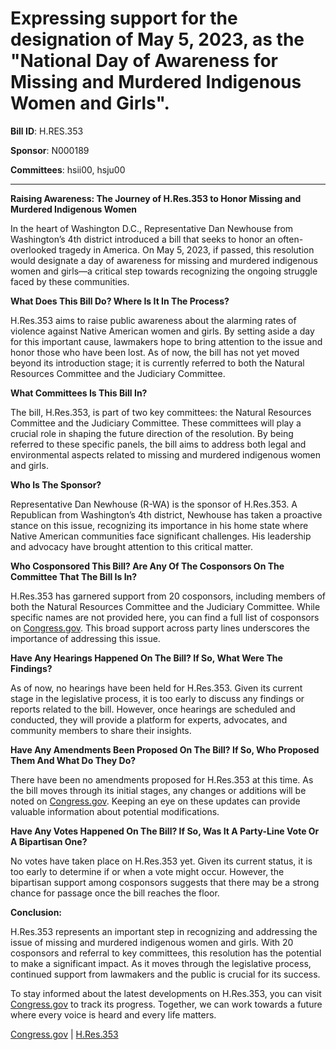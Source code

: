 # Expressing support for the designation of May 5, 2023, as the "National Day of Awareness for Missing and Murdered Indigenous Women and Girls".

**Bill ID**: H.RES.353

**Sponsor**: N000189

**Committees**: hsii00, hsju00

---

**Raising Awareness: The Journey of H.Res.353 to Honor Missing and Murdered Indigenous Women**

In the heart of Washington D.C., Representative Dan Newhouse from Washington’s 4th district introduced a bill that seeks to honor an often-overlooked tragedy in America. On May 5, 2023, if passed, this resolution would designate a day of awareness for missing and murdered indigenous women and girls—a critical step towards recognizing the ongoing struggle faced by these communities.

**What Does This Bill Do? Where Is It In The Process?**

H.Res.353 aims to raise public awareness about the alarming rates of violence against Native American women and girls. By setting aside a day for this important cause, lawmakers hope to bring attention to the issue and honor those who have been lost. As of now, the bill has not yet moved beyond its introduction stage; it is currently referred to both the Natural Resources Committee and the Judiciary Committee.

**What Committees Is This Bill In?**

The bill, H.Res.353, is part of two key committees: the Natural Resources Committee and the Judiciary Committee. These committees will play a crucial role in shaping the future direction of the resolution. By being referred to these specific panels, the bill aims to address both legal and environmental aspects related to missing and murdered indigenous women and girls.

**Who Is The Sponsor?**

Representative Dan Newhouse (R-WA) is the sponsor of H.Res.353. A Republican from Washington’s 4th district, Newhouse has taken a proactive stance on this issue, recognizing its importance in his home state where Native American communities face significant challenges. His leadership and advocacy have brought attention to this critical matter.

**Who Cosponsored This Bill? Are Any Of The Cosponsors On The Committee That The Bill Is In?**

H.Res.353 has garnered support from 20 cosponsors, including members of both the Natural Resources Committee and the Judiciary Committee. While specific names are not provided here, you can find a full list of cosponsors on [Congress.gov](https://www.congress.gov/bill/117th-congress/house-resolution/353). This broad support across party lines underscores the importance of addressing this issue.

**Have Any Hearings Happened On The Bill? If So, What Were The Findings?**

As of now, no hearings have been held for H.Res.353. Given its current stage in the legislative process, it is too early to discuss any findings or reports related to the bill. However, once hearings are scheduled and conducted, they will provide a platform for experts, advocates, and community members to share their insights.

**Have Any Amendments Been Proposed On The Bill? If So, Who Proposed Them And What Do They Do?**

There have been no amendments proposed for H.Res.353 at this time. As the bill moves through its initial stages, any changes or additions will be noted on [Congress.gov](https://www.congress.gov/bill/117th-congress/house-resolution/353). Keeping an eye on these updates can provide valuable information about potential modifications.

**Have Any Votes Happened On The Bill? If So, Was It A Party-Line Vote Or A Bipartisan One?**

No votes have taken place on H.Res.353 yet. Given its current status, it is too early to determine if or when a vote might occur. However, the bipartisan support among cosponsors suggests that there may be a strong chance for passage once the bill reaches the floor.

**Conclusion:**

H.Res.353 represents an important step in recognizing and addressing the issue of missing and murdered indigenous women and girls. With 20 cosponsors and referral to key committees, this resolution has the potential to make a significant impact. As it moves through the legislative process, continued support from lawmakers and the public is crucial for its success.

To stay informed about the latest developments on H.Res.353, you can visit [Congress.gov](https://www.congress.gov/bill/117th-congress/house-resolution/353) to track its progress. Together, we can work towards a future where every voice is heard and every life matters.

[Congress.gov](https://www.congress.gov/) | [H.Res.353](https://www.congress.gov/bill/117th-congress/house-resolution/353)